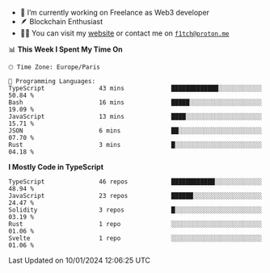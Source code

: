 - 🔭 I’m currently working on Freelance as Web3 developer
- 🪶 Blockchain Enthusiast
- 👨‍💻 You can visit my [website](https://f1tch.xyz) or contact me on [`f1tch@proton.me`](mailto:f1tch@proton.me)

<!--START_SECTION:waka-->
📊 **This Week I Spent My Time On** 

```text
🕑︎ Time Zone: Europe/Paris

💬 Programming Languages: 
TypeScript               43 mins             █████████████░░░░░░░░░░░░   50.84 % 
Bash                     16 mins             █████░░░░░░░░░░░░░░░░░░░░   19.09 % 
JavaScript               13 mins             ████░░░░░░░░░░░░░░░░░░░░░   15.71 % 
JSON                     6 mins              ██░░░░░░░░░░░░░░░░░░░░░░░   07.70 % 
Rust                     3 mins              █░░░░░░░░░░░░░░░░░░░░░░░░   04.18 % 
```

**I Mostly Code in TypeScript** 

```text
TypeScript               46 repos            ████████████░░░░░░░░░░░░░   48.94 % 
JavaScript               23 repos            ██████░░░░░░░░░░░░░░░░░░░   24.47 % 
Solidity                 3 repos             █░░░░░░░░░░░░░░░░░░░░░░░░   03.19 % 
Rust                     1 repo              ░░░░░░░░░░░░░░░░░░░░░░░░░   01.06 % 
Svelte                   1 repo              ░░░░░░░░░░░░░░░░░░░░░░░░░   01.06 % 
```




 Last Updated on 10/01/2024 12:06:25 UTC
<!--END_SECTION:waka-->
